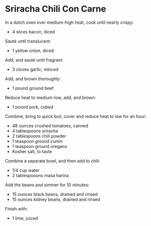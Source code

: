 Sriracha Chili Con Carne
========================

In a dutch oven over medium-high heat, cook until nearly crispy:

- 4 slices bacon, diced

Sauté until translucent:

- 1 yellow onion, diced

Add, and sauté until fragrant:

- 3 cloves garlic, minced

Add, and brown thoroughly:

- 1 pound ground beef

Reduce heat to medium-low, add, and brown:

- 1 pound pork, cubed

Combine, bring to quick boil, cover and reduce heat to low for an hour:

- 48 ounces crushed tomatoes, canned
- 4 tablespoons sriracha
- 2 tablespoons chili powder
- 1 teaspoon ground cumin
- 1 teaspoon ground oregano
- Kosher salt, to taste

Combine a separate bowl, and then add to chili:

- 1/4 cup water
- 2 tablespooons masa harina

Add the beans and simmer for 10 minutes:

- 15 ounces black beans, drained and rinsed
- 15 ounces kidney beans, drained and rinsed

Finish with:

- 1 lime, juiced
